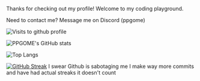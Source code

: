 Thanks for checking out my profile! Welcome to my coding playground.

Need to contact me? Message me on Discord (ppgome)

<img src="https://komarev.com/ghpvc/?username=PPGOME&style=flat-square&color=red" alt="Visits to github profile"/>

 ![PPGOME's GitHub stats](https://github-readme-stats.vercel.app/api?username=PPGOME&show_icons=true&theme=merko)

 ![Top Langs](https://github-readme-stats.vercel.app/api/top-langs/?username=PPGOME&layout=compact&theme=merko)
 
[![GitHub Streak](https://github-readme-streak-stats.herokuapp.com?user=PPGOME&theme=vue-dark&hide_border=true&background=EB545400)](https://git.io/streak-stats)
I swear Github is sabotaging me I make way more commits and have had actual streaks it doesn't count

<!---
PPGOME/PPGOME is a ✨ special ✨ repository because its `README.md` (this file) appears on your GitHub profile.
You can click the Preview link to take a look at your changes.
--->
